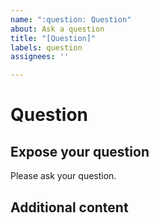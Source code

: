 ```yaml
---
name: ":question: Question"
about: Ask a question
title: "[Question]"
labels: question
assignees: ''

---
```


# Question

## Expose your question

Please ask your question.

## Additional content
